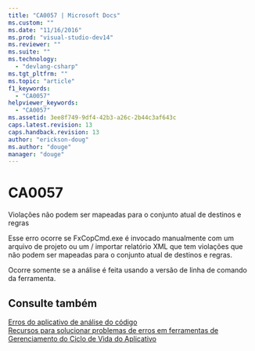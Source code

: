 ```yaml
---
title: "CA0057 | Microsoft Docs"
ms.custom: ""
ms.date: "11/16/2016"
ms.prod: "visual-studio-dev14"
ms.reviewer: ""
ms.suite: ""
ms.technology: 
  - "devlang-csharp"
ms.tgt_pltfrm: ""
ms.topic: "article"
f1_keywords: 
  - "CA0057"
helpviewer_keywords: 
  - "CA0057"
ms.assetid: 3ee8f749-9df4-42b3-a26c-2b44c3af643c
caps.latest.revision: 13
caps.handback.revision: 13
author: "erickson-doug"
ms.author: "douge"
manager: "douge"
---
```

# CA0057
Violações não podem ser mapeadas para o conjunto atual de destinos e regras  
  
 Esse erro ocorre se FxCopCmd.exe é invocado manualmente com um arquivo de projeto ou um \/ importar relatório XML que tem violações que não podem ser mapeadas para o conjunto atual de destinos e regras.  
  
 Ocorre somente se a análise é feita usando a versão de linha de comando da ferramenta.  
  
## Consulte também  
 [Erros do aplicativo de análise do código](../Topic/Code%20Analysis%20Application%20Errors.md)   
 [Recursos para solucionar problemas de erros em ferramentas de Gerenciamento do Ciclo de Vida do Aplicativo](../Topic/Resources%20for%20Troubleshooting%20Errors%20in%20Application%20Lifecycle%20Management%20Tools.md)